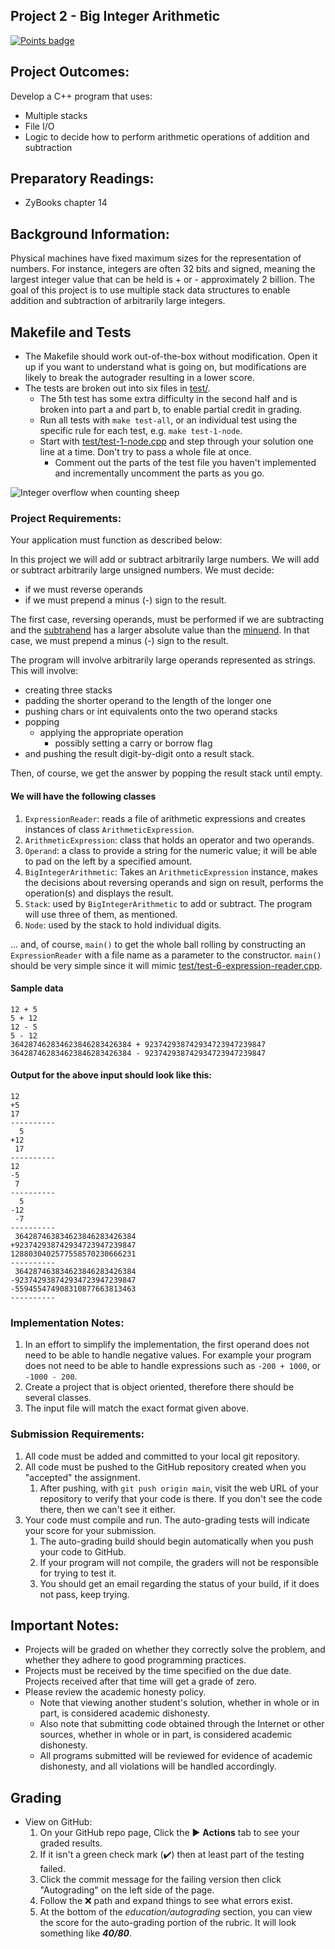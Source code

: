 ## Project 2 - Big Integer Arithmetic
[![Points badge](../../blob/badges/.github/badges/points.svg)](../../actions)

## Project Outcomes:
Develop a C++ program that uses:
- Multiple stacks
- File I/O
- Logic to decide how to perform arithmetic operations of addition and subtraction

## Preparatory Readings:
- ZyBooks chapter 14

## Background Information:
Physical machines have fixed maximum sizes for the representation of numbers.
For instance, integers are often 32 bits and signed, meaning the largest integer value that can be held is + or - approximately 2 billion.
The goal of this project is to use multiple stack data structures to enable addition and subtraction of arbitrarily large integers.

## Makefile and Tests
- The Makefile should work out-of-the-box without modification. Open it up if you want to understand what is going on, but modifications are likely to break the autograder resulting in a lower score.
- The tests are broken out into six files in [test/](test/).
	- The 5th test has some extra difficulty in the second half and is broken into part a and part b, to enable partial credit in grading.
	- Run all tests with `make test-all`, or an individual test using the specific rule for each test, e.g. `make test-1-node`.
	- Start with [test/test-1-node.cpp](test/test-1-node.cpp) and step through your solution one line at a time. Don't try to pass a whole file at once.
		- Comment out the parts of the test file you haven't implemented and incrementally uncomment the parts as you go.

![Integer overflow when counting sheep](https://imgs.xkcd.com/comics/cant_sleep.png)

### Project Requirements:
Your application must function as described below:

In this project we will add or subtract arbitrarily large numbers. We will add or subtract arbitrarily large unsigned numbers. We must decide:
- if we must reverse operands 
- if we must prepend a minus (-) sign to the result.

The first case, reversing operands, must be performed if we are subtracting and the [subtrahend](https://www.merriam-webster.com/dictionary/subtrahend) has a larger absolute value than the [minuend](https://www.merriam-webster.com/dictionary/minuend).
In that case, we must prepend a minus (-) sign to the result.

The program will involve arbitrarily large operands represented as strings.
This will involve:
- creating three stacks
- padding the shorter operand to the length of the longer one
- pushing chars or int equivalents onto the two operand stacks
- popping
	- applying the appropriate operation
		- possibly setting a carry or borrow flag
- and pushing the result digit-by-digit onto a result stack.

Then, of course, we get the answer by popping the result stack until empty.

#### We will have the following classes
1. `ExpressionReader`: reads a file of arithmetic expressions and creates instances of class `ArithmeticExpression`.
1. `ArithmeticExpression`: class that holds an operator and two operands.
1. `Operand`:  a class to provide a string for the numeric value; it will be able to pad on the left by a specified amount. 
1. `BigIntegerArithmetic`: Takes an `ArithmeticExpression` instance, makes the decisions about reversing operands and sign on result, performs the operation(s) and displays the result.
1. `Stack`: used by `BigIntegerArithmetic` to add or subtract. The program will use three of them, as mentioned.
1. `Node`: used by the stack to hold individual digits.

... and, of course, `main()` to get the whole ball rolling by constructing an `ExpressionReader` with a file name as a parameter to the constructor. `main()` should be very simple since it will mimic [test/test-6-expression-reader.cpp](test/test-6-expression-reader.cpp).

#### Sample data
```
12 + 5
5 + 12
12 - 5
5 - 12
364287462834623846283426384 + 923742938742934723947239847
364287462834623846283426384 - 923742938742934723947239847
```

#### Output for the above input should look like this:
```
12
+5
17
----------
  5
+12
 17
----------
12
-5
 7
----------
  5
-12
 -7
----------
 364287463834623846283426384
+923742938742934723947239847
1288030402577558570230666231
----------
 364287463834623846283426384
-923742938742934723947239847
-559455474908310877663813463
----------
```


### Implementation Notes:
1. In an effort to simplify the implementation, the first operand does not need to be able to handle negative values. For example your program does not need to be able to handle expressions such as `-200 + 1000`, or `-1000 - 200`.
1. Create a project that is object oriented, therefore there should be several classes.
1. The input file will match the exact format given above.

### Submission Requirements:
1. All code must be added and committed to your local git repository.
1. All code must be pushed to the GitHub repository created when you "accepted" the assignment.
	1. After pushing, with `git push origin main`, visit the web URL of your repository to verify that your code is there.
	If you don't see the code there, then we can't see it either.
2. Your code must compile and run. The auto-grading tests will indicate your score for your submission.
	1. The auto-grading build should begin automatically when you push your code to GitHub.
	1. If your program will not compile, the graders will not be responsible for trying to test it.
	1. You should get an email regarding the status of your build, if it does not pass, keep trying.

## Important Notes:
- Projects will be graded on whether they correctly solve the problem, and whether they adhere to good programming practices.
- Projects must be received by the time specified on the due date. Projects received after that time will get a grade of zero.
- Please review the academic honesty policy.
	- Note that viewing another student's solution, whether in whole or in part, is considered academic dishonesty.
	- Also note that submitting code obtained through the Internet or other sources, whether in whole or in part, is considered academic dishonesty.
	- All programs submitted will be reviewed for evidence of academic dishonesty, and all violations will be handled accordingly.

## Grading
- View on GitHub:
	1. On your GitHub repo page, Click the :arrow_forward: **Actions** tab to see your graded results.
	1. If it isn't a green check mark (:heavy_check_mark:) then at least part of the testing failed.
	1. Click the commit message for the failing version then click "Autograding" on the left side of the page.
	1. Follow the :x: path and expand things to see what errors exist.
	1. At the bottom of the _education/autograding_ section, you can view the score for the auto-grading portion of the rubric.
		It will look something like ***40/80***.
